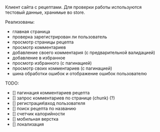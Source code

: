 Клиент сайта с рецептами. Для проверки работы используются тестовый данные, хранимые во store. 

Реализованы:
* главная страница
* проверка зарегистрирован ли пользователь
* просмотр страницы рецепта
* просмотр комментариев
* добавление своего комментария (с предварительной валидацией)
* добавление в избранное
* просмотр избранного (с пагинацией)
* просмотр своих комментариев (с пагинацией)
* шина обработки ошибок и отображение ошибок пользователю

TODO:
- [] пагинация комментариев рецепта
- [] запрос комментариев по странице (chunk) (?)
- [] регистрация\вход пользователя
- [] поиск рецепта по названию
- [] счетчик калорийности
- [] мобильная верстка
- [] локализация